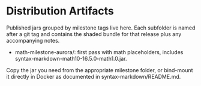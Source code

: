 # Distribution Artifacts

Published jars grouped by milestone tags live here. Each subfolder is named after a git tag and contains the shaded bundle for that release plus any accompanying notes.

- math-milestone-aurora/: first pass with math placeholders, includes syntax-markdown-math10-16.5.0-math1.0.jar.

Copy the jar you need from the appropriate milestone folder, or bind-mount it directly in Docker as documented in syntax-markdown/README.md.

